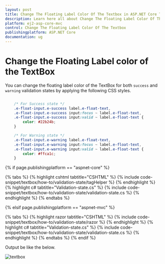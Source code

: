 ```yaml
---
layout: post
title: Change The Floating Label Color Of The Textbox in ASP.NET Core Textbox Component
description: Learn here all about Change The Floating Label Color Of The Textbox in Syncfusion ASP.NET Core Textbox Component of syncfusion and more.
platform: ej2-asp-core-mvc
control: Change The Floating Label Color Of The Textbox
publishingplatform: ASP.NET Core
documentation: ug
---
```



# Change the Floating Label color of the TextBox

You can change the floating label color of the TextBox for both `success` and `warning` validation states by applying the following CSS styles.

```CSS

    /* For Success state */
    .e-float-input.e-success label.e-float-text,
    .e-float-input.e-success input:focus ~ label.e-float-text,
    .e-float-input.e-success input:valid ~ label.e-float-text {
        color: #22b24b;
    }

    /* For Warning state */
    .e-float-input.e-warning label.e-float-text,
    .e-float-input.e-warning input:focus ~ label.e-float-text,
    .e-float-input.e-warning input:valid ~ label.e-float-text {
        color: #ffca1c;
    }

```

{% if page.publishingplatform == "aspnet-core" %}

{% tabs %}
{% highlight cshtml tabtitle="CSHTML" %}
{% include code-snippet/textbox/how-to/validation-state/tagHelper %}
{% endhighlight %}
{% highlight c# tabtitle="Validation-state.cs" %}
{% include code-snippet/textbox/how-to/validation-state/validation-state.cs %}
{% endhighlight %}
{% endtabs %}

{% elsif page.publishingplatform == "aspnet-mvc" %}

{% tabs %}
{% highlight razor tabtitle="CSHTML" %}
{% include code-snippet/textbox/how-to/validation-state/razor %}
{% endhighlight %}
{% highlight c# tabtitle="Validation-state.cs" %}
{% include code-snippet/textbox/how-to/validation-state/validation-state.cs %}
{% endhighlight %}
{% endtabs %}
{% endif %}



Output be like the below.

![textbox](../images/textbox-success.png)